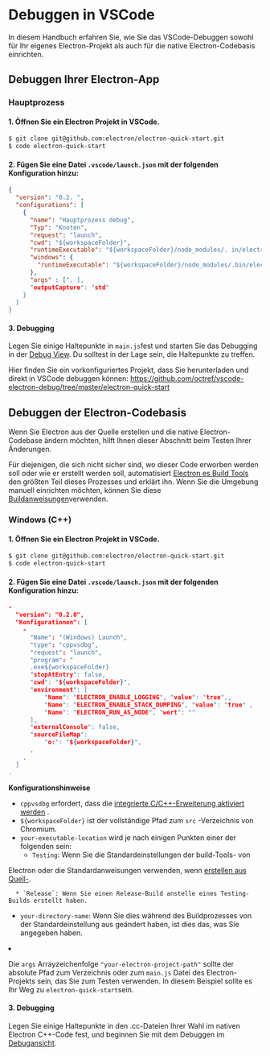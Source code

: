# Debuggen in VSCode

In diesem Handbuch erfahren Sie, wie Sie das VSCode-Debuggen sowohl für Ihr eigenes Electron-Projekt als auch für die native Electron-Codebasis einrichten.

## Debuggen Ihrer Electron-App

### Hauptprozess

#### 1. Öffnen Sie ein Electron Projekt in VSCode.

```sh
$ git clone git@github.com:electron/electron-quick-start.git
$ code electron-quick-start
```

#### 2. Fügen Sie eine Datei `.vscode/launch.json` mit der folgenden Konfiguration hinzu:

```json
{
  "version": "0.2. ",
  "configurations": [
    {
      "name": "Hauptprozess debug",
      "Typ": "Knoten",
      "request": "launch",
      "cwd": "${workspaceFolder}",
      "runtimeExecutable": "${workspaceFolder}/node_modules/. in/electron",
      "windows": {
        "runtimeExecutable": "${workspaceFolder}/node_modules/.bin/electron. md"
      },
      "args" : [". ],
      "outputCapture": "std"
    }
  ]
}
```

#### 3. Debugging

Legen Sie einige Haltepunkte in `main.js`fest und starten Sie das Debugging in der [Debug View](https://code.visualstudio.com/docs/editor/debugging). Du solltest in der Lage sein, die Haltepunkte zu treffen.

Hier finden Sie ein vorkonfiguriertes Projekt, dass Sie herunterladen und direkt in VSCode debuggen können: https://github.com/octref/vscode-electron-debug/tree/master/electron-quick-start

## Debuggen der Electron-Codebasis

Wenn Sie Electron aus der Quelle erstellen und die native Electron-Codebase ändern möchten, hilft Ihnen dieser Abschnitt beim Testen Ihrer Änderungen.

Für diejenigen, die sich nicht sicher sind, wo dieser Code erworben werden soll oder wie er erstellt werden soll, automatisiert [Electron es Build Tools](https://github.com/electron/build-tools) den größten Teil dieses Prozesses und erklärt ihn. Wenn Sie die Umgebung manuell einrichten möchten, können Sie diese [Buildanweisungen](https://www.electronjs.org/docs/development/build-instructions-gn)verwenden.

### Windows (C++)

#### 1. Öffnen Sie ein Electron Projekt in VSCode.

```sh
$ git clone git@github.com:electron/electron-quick-start.git
$ code electron-quick-start
```

#### 2. Fügen Sie eine Datei `.vscode/launch.json` mit der folgenden Konfiguration hinzu:

```json
-
  "version": "0.2.0",
  "Konfigurationen": [
    -
      "Name": "(Windows) Launch",
      "type": "cppvsdbg",
      "request": "launch",
      "program": "
      .exe${workspaceFolder}
      "stopAtEntry": false,
      "cwd": "${workspaceFolder}",
      "environment": [
          "Name": "ELECTRON_ENABLE_LOGGING", "value": "true",,
          "Name": "ELECTRON_ENABLE_STACK_DUMPING", "value": "true" ,
          "Name": "ELECTRON_RUN_AS_NODE", "wert": ""
      ],
      "externalConsole": false,
      "sourceFileMap":
          "o:": "${workspaceFolder}",
      ,
    ,
  ]
.
```

**Konfigurationshinweise**

* `cppvsdbg` erfordert, dass die [integrierte C/C++-Erweiterung aktiviert werden](https://marketplace.visualstudio.com/items?itemName=ms-vscode.cpptools) .
* `${workspaceFolder}` ist der vollständige Pfad zum `src` -Verzeichnis von Chromium.
* `your-executable-location` wird je nach einigen Punkten einer der folgenden sein:
  * `Testing`: Wenn Sie die Standardeinstellungen der build-Tools-</a> von

Electron oder die Standardanweisungen verwenden, wenn [erstellen aus Quell-](https://www.electronjs.org/docs/development/build-instructions-gn#building).</li> 
    
      * `Release`: Wenn Sie einen Release-Build anstelle eines Testing-Builds erstellt haben.
  * `your-directory-name`: Wenn Sie dies während des Buildprozesses von der Standardeinstellung aus geändert haben, ist dies das, was Sie angegeben haben.</ul></li> 

* Die `args` Arrayzeichenfolge `"your-electron-project-path"` sollte der absolute Pfad zum Verzeichnis oder zum `main.js` Datei des Electron-Projekts sein, das Sie zum Testen verwenden. In diesem Beispiel sollte es Ihr Weg zu `electron-quick-start`sein.</ul> 



#### 3. Debugging

Legen Sie einige Haltepunkte in den .cc-Dateien Ihrer Wahl im nativen Electron C++-Code fest, und beginnen Sie mit dem Debuggen im [Debugansicht](https://code.visualstudio.com/docs/editor/debugging).
